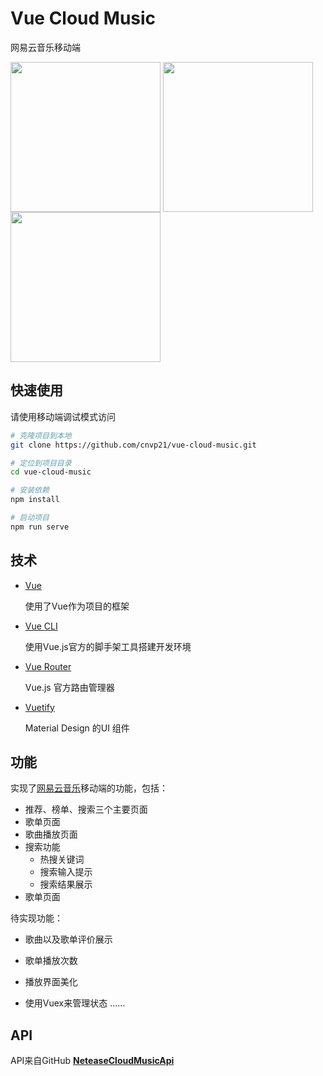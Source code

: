 # Vue Cloud Music

网易云音乐移动端



<img src="https://ws4.sinaimg.cn/large/006tKfTcgy1fshtlpfer4j30m618itdh.jpg" width="240" align=center />
<img src="https://ws3.sinaimg.cn/large/006tKfTcgy1fshtkw9kw1j30m817saxf.jpg" width="240" align=center />
<img src="https://ws4.sinaimg.cn/large/006tKfTcgy1fshtm5xflwj30m618gq4r.jpg" width="240" align=center />



## 快速使用
请使用移动端调试模式访问
```bash
# 克隆项目到本地
git clone https://github.com/cnvp21/vue-cloud-music.git

# 定位到项目目录
cd vue-cloud-music

# 安装依赖
npm install

# 启动项目
npm run serve
```



## 技术

- [Vue](https://vuejs.org/)

  使用了Vue作为项目的框架

- [Vue CLI](https://cli.vuejs.org/)

  使用Vue.js官方的脚手架工具搭建开发环境

- [Vue Router](https://router.vuejs.org/)

  Vue.js 官方路由管理器

- [Vuetify](https://vuetifyjs.com/)

  Material Design 的UI 组件

## 功能 

实现了[网易云音乐](http://music.163.com/)移动端的功能，包括：

- 推荐、榜单、搜索三个主要页面
- 歌单页面
- 歌曲播放页面
- 搜索功能
  - 热搜关键词
  - 搜索输入提示
  - 搜索结果展示
- 歌单页面



待实现功能：

- 歌曲以及歌单评价展示

- 歌单播放次数

- 播放界面美化

- 使用Vuex来管理状态
  ……



## API



API来自GitHub [**NeteaseCloudMusicApi**](https://github.com/Binaryify/NeteaseCloudMusicApi)